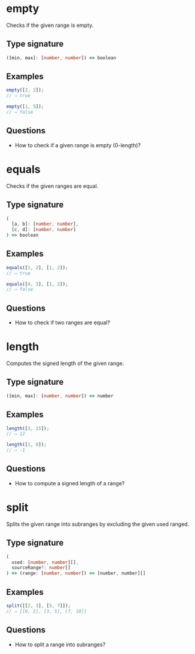 # empty

Checks if the given range is empty.

## Type signature

<!-- prettier-ignore-start -->
```typescript
([min, max]: [number, number]) => boolean
```
<!-- prettier-ignore-end -->

## Examples

<!-- prettier-ignore-start -->
```javascript
empty([2, 2]);
// ⇒ true
```

```javascript
empty([1, 5]);
// ⇒ false
```
<!-- prettier-ignore-end -->

## Questions

- How to check if a given range is empty (0-length)?

# equals

Checks if the given ranges are equal.

## Type signature

<!-- prettier-ignore-start -->
```typescript
(
  [a, b]: [number, number],
  [c, d]: [number, number]
) => boolean
```
<!-- prettier-ignore-end -->

## Examples

<!-- prettier-ignore-start -->
```javascript
equals([1, 2], [1, 2]);
// ⇒ true
```

```javascript
equals([4, 3], [1, 2]);
// ⇒ false
```
<!-- prettier-ignore-end -->

## Questions

- How to check if two ranges are equal?

# length

Computes the signed length of the given range.

## Type signature

<!-- prettier-ignore-start -->
```typescript
([min, max]: [number, number]) => number
```
<!-- prettier-ignore-end -->

## Examples

<!-- prettier-ignore-start -->
```javascript
length([3, 15]);
// ⇒ 12
```

```javascript
length([1, 0]);
// ⇒ -1
```
<!-- prettier-ignore-end -->

## Questions

- How to compute a signed length of a range?

# split

Splits the given range into subranges by excluding the given used ranged.

## Type signature

<!-- prettier-ignore-start -->
```typescript
(
  used: [number, number][],
  sourceRange?: number[]
) => (range: [number, number]) => [number, number][]
```
<!-- prettier-ignore-end -->

## Examples

<!-- prettier-ignore-start -->
```javascript
split([[2, 3], [5, 7]]);
// ⇒ [[0, 2], [3, 5], [7, 10]]
```
<!-- prettier-ignore-end -->

## Questions

- How to split a range into subranges?
